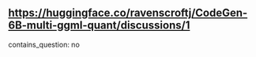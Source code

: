 ## https://huggingface.co/ravenscroftj/CodeGen-6B-multi-ggml-quant/discussions/1

contains_question: no